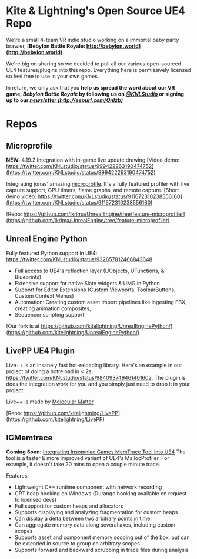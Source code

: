 # Kite & Lightning's Open Source UE4 Repo

We're a small 4-team VR indie studio working on a immortal baby party brawler, **[Bebylon Battle Royale: http://bebylon.world](http://bebylon.world)**

We're big on sharing so we decided to pull all our various open-sourced UE4 features/plugins into this repo. Everything here is permissively licensed so feel free to use in your own games.

In return, we only ask that you **help us spread the word about our VR game, *Bebylon Battle Royale* by following us on *[@KNLStudio](https://twitter.com/knlstudio/)* or signing up to our *[newsletter (http://eepurl.com/Qnlzb)](http://eepurl.com/Qnlzb)***

# Repos

## Microprofile

**NEW:** 4.19.2 Integration with in-game live update drawing [Video demo: https://twitter.com/KNLstudio/status/999422263190474752](https://twitter.com/KNLstudio/status/999422263190474752)

Integrating jonas' amazing [microprofile](https://github.com/jonasmr/microprofile). It's a fully featured profiler with live capture support, GPU timers, flame graphs, and remote capture. [Short demo video: https://twitter.com/KNLstudio/status/911672310238556160](https://twitter.com/KNLstudio/status/911672310238556160)

[Repo: https://github.com/ikrima/UnrealEngine/tree/feature-microprofiler](https://github.com/ikrima/UnrealEngine/tree/feature-microprofiler)

## Unreal Engine Python

Fully featured Python support in UE4: <https://twitter.com/KNLstudio/status/932657812466843648>

- Full access to UE4's reflection layer (UObjects, UFunctions, & Blueprints)
- Extensive support for native Slate widgets & UMG in Python
- Support for Editor Extensions (Custom Viewports, ToolbarButtons, Custom Context Menus)
- Automation: Creating custom asset import pipelines like ingesting FBX, creating animation composites,
- Sequencer scripting support

[Our fork is at https://github.com/kitelightning/UnrealEnginePython/](https://github.com/kitelightning/UnrealEnginePython/)

## LivePP UE4 Plugin

Live++ is an insanely fast hot-reloading library. Here's an example in our project of doing a hotreload in &lt; 2s: <https://twitter.com/KNLstudio/status/984093749461401602>. The plugin is does the integration work for you and you simply just need to drop it in your project.

Live++ is made by [Molecular Matter](https://molecular-matters.com/products_livepp.html)

[Repo: https://github.com/kitelightning/LivePP](https://github.com/kitelightning/LivePP)

## IGMemtrace

**Coming Soon:** [Integrating Insomniac Games MemTrace Tool into UE4](https://github.com/deplinenoise/ig-memtrace)
The tool is a faster & more improved variant of UE4's MallocProfiler. For example, it doesn't take 20 mins to open a couple minute trace.

Features

- Lightweight C++ runtime component with network recording
- CRT heap hooking on Windows (Durango hooking available on request to licensed devs)
- Full support for custom heaps and allocators
- Supports displaying and analyzing fragmentation for custom heaps
- Can display a delta between two arbitrary points in time.
- Can aggregate memory data along several axes, including custom scopes
- Supports asset and component memory scoping out of the box, but can be
  extended in source to group on arbitrary scopes
- Supports forward and backward scrubbing in trace files during analysis
